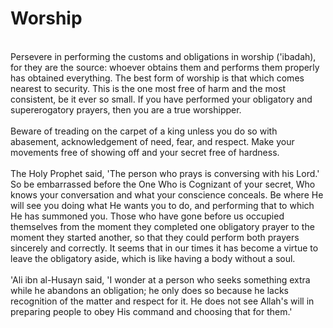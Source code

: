 Worship
=======

   
 Persevere in performing the customs and obligations in worship
('ibadah), for they are the source: whoever obtains them and performs
them properly has obtained everything. The best form of worship is that
which comes nearest to security. This is the one most free of harm and
the most consistent, be it ever so small. If you have performed your
obligatory and supererogatory prayers, then you are a true worshipper.  
    
 Beware of treading on the carpet of a king unless you do so with
abasement, acknowledgement of need, fear, and respect. Make your
movements free of showing off and your secret free of hardness.  
    
 The Holy Prophet said, 'The person who prays is conversing with his
Lord.' So be embarrassed before the One Who is Cognizant of your secret,
Who knows your conversation and what your conscience conceals. Be where
He will see you doing what He wants you to do, and performing that to
which He has summoned you. Those who have gone before us occupied
themselves from the moment they completed one obligatory prayer to the
moment they started another, so that they could perform both prayers
sincerely and correctly. It seems that in our times it has become a
virtue to leave the obligatory aside, which is like having a body
without a soul.  
    
 'Ali ibn al-Husayn said, 'I wonder at a person who seeks something
extra while he abandons an obligation; he only does so because he lacks
recognition of the matter and respect for it. He does not see Allah's
will in preparing people to obey His command and choosing that for
them.'



